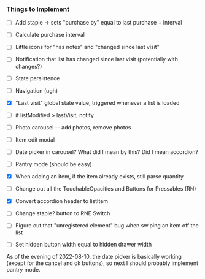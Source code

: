 ### Things to Implement

- [ ] Add staple -> sets "purchase by" equal to last purchase + interval
- [ ] Calculate purchase interval
- [ ] Little icons for "has notes" and "changed since last visit"
- [ ] Notification that list has changed since last visit (potentially with changes?)
- [ ] State persistence
- [ ] Navigation (ugh)
- [x] "Last visit" global state value, triggered whenever a list is loaded
- [ ] if listModified > lastVisit, notify
- [ ] Photo carousel -- add photos, remove photos
- [ ] Item edit modal
- [ ] Date picker in carousel?  What did I mean by this?  Did I mean accordion?
- [ ] Pantry mode (should be easy)
- [x] When adding an item, if the item already exists, still parse quantity
- [ ] Change out all the TouchableOpacities and Buttons for Pressables (RN)
- [x] Convert accordion header to listItem
- [ ] Change staple? button to RNE Switch
- [ ] Figure out that "unregistered element" bug when swiping an item off the list
- [ ] Set hidden button width equal to hidden drawer width


As of the evening of 2022-08-10, the date picker is basically working (except for the
cancel and ok buttons), so next I should probably implement pantry mode.
